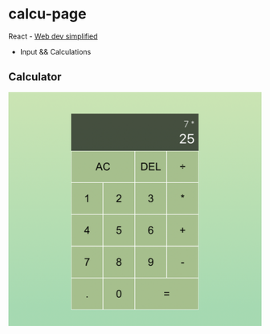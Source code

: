 # calcu-page
React - [Web dev simplified](https://courses.webdevsimplified.com/learn-react-today)
- Input && Calculations

## Calculator
<img src="https://github.com/swimmingHaribo/calcu-page/blob/main/calcu.png" width="700" />

